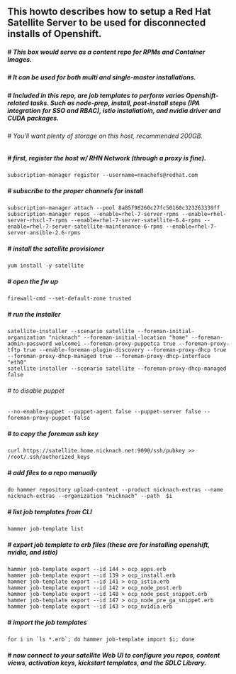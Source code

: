 ## This howto describes how to setup a Red Hat Satellite Server to be used for disconnected installs of Openshift.  
##### # This box would serve as a content repo for RPMs and Container Images.
##### # It can be used for both multi and single-master installations.
##### # Included in this repo, are job templates to perform varios Openshift-related tasks.  Such as node-prep, install, post-install steps (IPA integration for SSO and RBAC), istio installatioin, and nvidia driver and CUDA packages.
###### # You'll want plenty of storage on this host, recommended 200GB. 

##### # first, register the host w/ RHN Network (through a proxy is fine).
```
subscription-manager register --username=nnachefs@redhat.com 
```
##### # subscribe to the proper channels for install
```
subscription-manager attach --pool 8a85f98260c27fc50160c323263339ff
subscription-manager repos --enable=rhel-7-server-rpms --enable=rhel-server-rhscl-7-rpms --enable=rhel-7-server-satellite-6.4-rpms --enable=rhel-7-server-satellite-maintenance-6-rpms --enable=rhel-7-server-ansible-2.6-rpms
```
##### # install the satellite provisioner
```
yum install -y satellite
```
##### # open the fw up 
```
firewall-cmd --set-default-zone trusted
```
##### # run the installer
```
satellite-installer --scenario satellite --foreman-initial-organization "nicknach" --foreman-initial-location "home" --foreman-admin-password welcome1 --foreman-proxy-puppetca true --foreman-proxy-tftp true --enable-foreman-plugin-discovery --foreman-proxy-dhcp true --foreman-proxy-dhcp-managed true --foreman-proxy-dhcp-interface "eth0"
satellite-installer --scenario satellite --foreman-proxy-dhcp-managed false
```
###### # to disable puppet
```
--no-enable-puppet --puppet-agent false --puppet-server false --foreman-proxy-puppet false
```
##### # to copy the foreman ssh key
```
curl https://satellite.home.nicknach.net:9090/ssh/pubkey >> /root/.ssh/authorized_keys
```
##### # add files to a repo manually
```
do hammer repository upload-content --product nicknach-extras --name nicknach-extras --organization "nicknach" --path  $i
```
##### # list job templates from CLI
```
hammer job-template list
```
##### # export job template to erb files (these are for installing openshift, nvidia, and istio)
```
hammer job-template export --id 144 > ocp_apps.erb
hammer job-template export --id 139 > ocp_install.erb
hammer job-template export --id 141 > ocp_istio.erb
hammer job-template export --id 142 > ocp_node_post.erb
hammer job-template export --id 148 > ocp_node_post_snippet.erb
hammer job-template export --id 147 > ocp_node_pre_ga_snippet.erb
hammer job-template export --id 143 > ocp_nvidia.erb
```
##### # import the job templates
```
for i in `ls *.erb`; do hammer job-template import $i; done
```

##### # now connect to your satellite Web UI to configure you repos, content views, activation keys, kickstart templates, and the SDLC Library.
